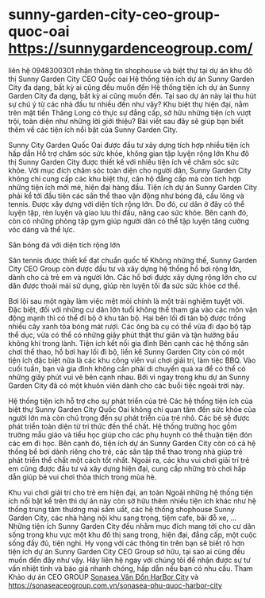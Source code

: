 # sunny-garden-city-ceo-group-quoc-oai    https://sunnygardenceogroup.com/
liên hệ 0948300301 nhận thông tin shophouse và biệt thự tại dự án khu đô thị Sunny Garden City CEO Quốc oai
Hệ thống tiện ích dự án Sunny Garden City đa dạng, bất kỳ ai cũng đều muốn đến
Hệ thống tiện ích dự án Sunny Garden City đa dạng, bất kỳ ai cũng muốn đến. Tại sao dự án này lại thu hút sự chú ý từ các nhà đầu tư nhiều đến như vậy? Khu biệt thự hiện đại, nằm trên mặt tiền Thăng Long có thực sự đẳng cấp, sở hữu những tiện ích vượt trội, toàn diện như những lời giới thiệu? Bài viết sau đây sẽ giúp bạn biết thêm về các tiện ích nổi bật của Sunny Garden City.
 
Sunny City Garden Quốc Oai được đầu tư xây dựng tích hợp nhiều tiện ích hấp dẫn
Hỗ trợ chăm sóc sức khỏe, không gian tập luyện rộng lớn
Khu đô thị Sunny Garden City được thiết kế với nhiều tiện ích về chăm sóc sức khỏe. Với mục đích chăm sóc toàn diện cho người dân, Sunny Garden City không chỉ cung cấp các khu biệt thự, căn hộ đẳng cấp mà còn tích hợp những tiện ích mới mẻ, hiện đại hàng đầu.
Tiện ích dự án Sunny Garden City phải kể tới đầu tiên các sân thể thao vận động như bóng đá, cầu lông và tennis. Được xây dựng với diện tích rộng lớn. Do đó, cư dân ở đây có thể luyện tập, rèn luyện và giao lưu thi đấu, nâng cao sức khỏe. Bên cạnh đó, còn có những phòng tập gym giúp người dân có thể tập luyện tăng cường vóc dáng và thể lực. 
 
Sân bóng đá với diện tích rộng lớn
 
Sân tennis được thiết kế đạt chuẩn quốc tế
Không những thế, Sunny Garden City CEO Group còn được đầu tư và xây dựng hệ thống hồ bơi rộng lớn, dành cho cả trẻ em và người lớn. Các hồ bơi được xây dựng rộng lớn cho cư dân được thoải mái sử dụng, giúp rèn luyện tối đa sức sức khỏe cơ thể. 
 
Bơi lội sau một ngày làm việc mệt mỏi chính là một trải nghiệm tuyệt vời.
Đặc biệt, đối với những cư dân lớn tuổi không thể tham gia vào các môn vận động mạnh thì có thể đi bộ ở khu tản bộ.  Hai bên lối đi tản bộ được trồng nhiều cây xanh tỏa bóng mát rượi. Các ông bà cụ có thể vừa đi dạo bộ tập thể dục, vừa có thể có những giây phút thật thư giãn và tận hưởng bầu không khí trong lành.
Tiện ích kết nối gia đình
Bên cạnh các hệ thống sân chơi thể thao, hồ bơi hay lối đi bộ, liền kề Sunny Garden City còn có một tiện ích đặc biệt nữa là các khu công viên vui chơi giải trí, làm tiệc BBQ. Vào cuối tuần, bạn và gia đình không cần phải di chuyển quá xa để có thể có những giây phút vui vẻ bên cạnh nhau. Bởi vì ngay trong khu dự án Sunny Garden City đã có một khuôn viên dành cho các buổi tiệc ngoài trời này.

Hệ thống tiện ích hỗ trợ cho sự phát triển của trẻ
Các hệ thống tiện ích của biệt thự Sunny Garden City Quốc Oai không chỉ quan tâm đến sức khỏe của người lớn mà còn chú trọng đến sự phát triển của trẻ nhỏ. Các bé sẽ được phát triển toàn diện từ tri thức đến thể chất. 
Hệ thống trường học gồm trường mẫu giáo và tiểu học giúp cho các phụ huynh có thể thuận tiện đón các em đi học. Bên cạnh đó, tiện ích dự án Sunny Garden City còn có cả hệ thống bể bơi dành riêng cho trẻ, các sân tập thể thao trong nhà giúp trẻ phát triển thể chất một cách tốt nhất.
Ngoài ra, các khu vui chơi giải trí trẻ em cũng được đầu tư và xây dựng hiện đại, cung cấp những trò chơi hấp dẫn giúp bé vui chơi thỏa thích trong mùa hè. 
 
Khu vui chơi giải trí cho trẻ em hiện đại, an toàn
Ngoài những hệ thống tiện ích nổi bật kể trên thì dự án này còn sở hữu thêm nhiều tiện ích khác như hệ thống trung tâm thương mại sầm uất, các hệ thống shophouse Sunny Garden City, các nhà hàng nội khu sang trọng, tiệm cafe, bãi đỗ xe, … 
Những tiện ích Sunny Garden City đều nhằm mục đích mang tới cho cư dân sống trong khu vực một khu đô thị sang trọng, hiện đại, đẳng cấp, một cuộc sống đầy đủ, tiện nghi.
Hy vọng với các thông tin trên bạn sẽ biết rõ hơn tiện ích dự án Sunny Garden City CEO Group sở hữu, tại sao ai cũng đều muốn đến đây như vậy. Hãy liên hệ ngay với chúng tôi để nhận được sự tư vấn nhiệt tình và báo giá nhanh chóng, hấp dẫn nếu bạn có nhu cầu.
Tham Khảo dự án CEO GROUP  <a href="https://sonaseaceogroup.com.vn/sonasea-van-don-harbor-city"> Sonasea Vân Đồn HarBor City</a>
và https://sonaseaceogroup.com.vn/sonasea-phu-quoc-harbor-city
